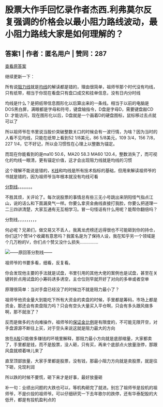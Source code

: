 # 股票大作手回忆录作者杰西.利弗莫尔反复强调的价格会以最小阻力路线波动，最小阻力路线大家是如何理解的？

## 答案1 | 作者：匿名用户 | 赞同：287

[查看原答案](https://www.zhihu.com/question/534081340/answer/2862113559)

继续更新一下：

所有说[阻力线](https://zhida.zhihu.com/search?content_id=550467683&content_type=Answer&match_order=1&q=%E9%98%BB%E5%8A%9B%E7%BA%BF&zhida_source=entity)就是[均线](https://zhida.zhihu.com/search?content_id=550467683&content_type=Answer&match_order=1&q=%E5%9D%87%E7%BA%BF&zhida_source=entity)的解读都是错的，理由很简单，祖师爷那个时代没有均线，只有纸带，相当于你现在看盘只有盘口成交和挂单信息，没有日内分时线

均线是什么？是把纸带信息图形化以后算出来的一条线。相当于以前的电脑是DOS黑白屏，满眼都是字母和符号，键盘输指令，D盘是字母D，需要键盘敲CD D: 才能访问，现在图形化以后，D盘就是一个画着D的硬盘图标，鼠标移过去点就可以了

所以祖师爷在书里说当股价突破整数关口的时候会有一波行情，为啥？因为当时的人看不见均线，只能在纸带上看到52 1/8美元，86 5/8美元，109 3/4，156 7/8，227 1/4，它不好记，所以会习惯性在心理上以整数为锚定。

而现在你能看到的是ma10 50.6，MA20 58.3 MA60 120.4，整数消失了，而可视化的均线一眼清，更有锚定价值，这才会出现阻力线就是均线的习惯

这个理解不能说是错的，[K线](https://zhida.zhihu.com/search?content_id=550467683&content_type=Answer&match_order=1&q=K%E7%BA%BF&zhida_source=entity)和均线是所有技术指标的基础，但用来解读祖师爷的书就是错的，因为祖师爷当年根本就没有均线可看

[分割线](https://zhida.zhihu.com/search?content_id=550467683&content_type=Answer&match_order=1&q=%E5%88%86%E5%89%B2%E7%BA%BF&zhida_source=entity)。。。。。。。

不胜其烦，关评论了。每次说股票的事情总有些三无小号跳出来阴阳怪气指点江山，说的话么和下面漏臭气一样。你要么拿资金曲线直接打我脸，你要么把道理一二三四讲清楚，大家互通有无互相学习。冒一句怪话有什么用呢？能帮你翻倍吗？

分割线，，，，，，，，，

何必呢？兄弟们，做交易又不丢人，我离龙虎榜还远得很也不可能砸到你的持仓，你们这1个赞14个收藏有意思吗？我匿名是为了保持人设，我在知乎另一个领域是个几万粉的V，你们点个赞又没什么损失……………

![](https://picx.zhimg.com/50/v2-817cbee8ed5ffe3d06ddab8dde5ae17f_720w.jpg?source=1def8aca)——原回答分割线——

祖师爷的书要多看，细看，反复看。

你会发现他主要的手法就是试盘，书里引用的其他大佬的案例也是试盘，甚至在关键转折点用试盘的小筹码诱多诱空，主仓位则早就开好了对向的多单或者空单

原理很简单：当对手盘已经没了的时候岂不就是阻力最小了？

祖师爷他资金量大到能吃下所有大资金的卖盘的时候，手里都是筹码，市场上都是资金，那还会有卖盘阻力吗？只会有空头大量买入平仓啊，只会有多头跟风做多啊，那不就涨了？

反而是做多的方向难操作，祖师爷的[保证金比例](https://zhida.zhihu.com/search?content_id=550467683&content_type=Answer&match_order=1&q=%E4%BF%9D%E8%AF%81%E9%87%91%E6%AF%94%E4%BE%8B&zhida_source=entity)是有限度的，不可能无限开空，对手盘源源不断往上买，对于空头来说这就是阻力最大的方向

放在[A股](https://zhida.zhihu.com/search?content_id=550467683&content_type=Answer&match_order=1&q=A%E8%82%A1&zhida_source=entity)只能做多赚钱的环境里解释，那阻力最小方向就是底部缩量，大家都卖了，手里都是钱，而不是股票，没人砸，只有买，再来个底部点火放量涨停，那跟风盘就顺着味儿来了

直至顶部放量，大家手里都是股票，没有钱，那最小阻力方向就是卖股票，就是往下砸，兑现利润

所以跌的时候不要慌，砸下来才是好事，最好放量砸

补一句：业绩出问题的大跌也可以，等机构砸完了就进。别忘了祖师爷是投机的祖师爷，不是价投的祖师爷。可以仔细研究一下去年歌尔的跌停，还有华泰配股的大低开，都是有投机盈利点的
